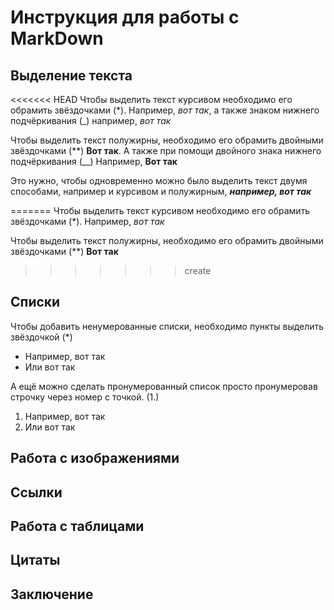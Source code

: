 # Инструкция для работы с MarkDown

## Выделение текста

<<<<<<< HEAD
Чтобы выделить текст курсивом необходимо его обрамить звёздочками (*). Например, *вот так*, а также знаком нижнего подчёркивания (_) например, _вот так_

Чтобы выделить текст полужирны, необходимо его обрамить двойными звёздочками (**) **Вот так**.
А также при помощи двойного знака нижнего подчёркивания (__) Например, __Вот так__

Это нужно, чтобы одновременно можно было выделить текст двумя способами, например и курсивом и полужирным, __*например, вот так*__

=======
Чтобы выделить текст курсивом необходимо его обрамить звёздочками (*). Например, *вот так*

Чтобы выделить текст полужирны, необходимо его обрамить двойными звёздочками (**) **Вот так**
>>>>>>> create

## Списки

Чтобы добавить ненумерованные списки, необходимо пункты выделить звёздочкой (*)

* Например, вот так
* Или вот так

А ещё можно сделать пронумерованный список просто пронумеровав строчку через номер с точкой. (1.)

1. Например, вот так
2. Или вот так

## Работа с изображениями

## Ссылки

## Работа с таблицами

## Цитаты

## Заключение